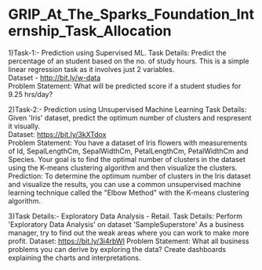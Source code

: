 # GRIP_At_The_Sparks_Foundation_Internship_Task_Allocation
1)Task-1:- Prediction using Supervised ML.
  Task Details:
  Predict the percentage of an student based on the no. of study hours.
  This is a simple linear regression task as it involves just 2 variables.  
  Dataset - http://bit.ly/w-data  
  Problem Statement:
  What will be predicted score if a student studies for 9.25 hrs/day?
  
2)Task-2:- Prediction using Unsupervised Machine Learning
  Task Details:
  Given 'Iris' dataset, predict the optimum number of clusters and respresent it visually.  
  Dataset: https://bit.ly/3kXTdox  
  Problem Statement:
  You have a dataset of Iris flowers with measurements of Id, SepalLengthCm, SepalWidthCm, PetalLengthCm, PetalWidthCm and Species. 
  Your goal is to find the optimal number of clusters in the dataset using the K-means clustering algorithm and then visualize the clusters.  
  Prediction:
  To determine the optimum number of clusters in the Iris dataset and visualize the results, you can use a common unsupervised machine learning technique 
  called the "Elbow Method" with the K-means clustering algorithm.

3)Task Details:- Exploratory Data Analysis - Retail.
  Task Details:
  Perform 'Exploratory Data Analysis' on dataset 'SampleSuperstore'
  As a business manager, try to find out the weak areas where you can work to make more profit.
  Dataset: https://bit.ly/3i4rbWI 
  Problem Statement:
  What all business problems you can derive by exploring the data?
  Create dashboards explaining the charts and interpretations.
